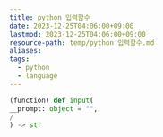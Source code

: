 ```yaml
---
title: python 입력함수
date: 2023-12-25T04:06:00+09:00
lastmod: 2023-12-25T04:06:00+09:00
resource-path: temp/python 입력함수.md
aliases: 
tags:
  - python
  - language
---
```

```python
(function) def input(  
__prompt: object = "",  
/  
) -> str
```